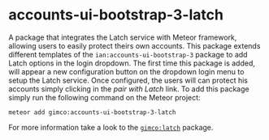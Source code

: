 # accounts-ui-bootstrap-3-latch

A package that integrates the Latch service with Meteor framework, allowing users to easily protect theirs own accounts. This package extends different templates of the `ian:accounts-ui-bootstrap-3` package to add Latch options in the login dropdown. The first time this package is added, will appear a new configuration button on the dropdown login menu to setup  the Latch service. Once configured, the users will can protect his accounts simply clicking in the *pair with Latch* link. To add this package simply run the following command on the Meteor project:

~~~~
meteor add gimco:accounts-ui-bootstrap-3-latch
~~~~

For more information take a look to the [`gimco:latch`](https://github.com/gimco/meteor-latch) package.
